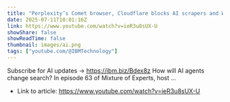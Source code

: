 ```yaml
---
title: "Perplexity’s Comet browser, Cloudflare blocks AI scrapers and Wimbledon Match Chat"
date: 2025-07-11T10:01:16Z
link: https://www.youtube.com/watch?v=ieR3u8sUX-U
showShare: false
showReadTime: false
thumbnail: images/ai.png
tags: ["youtube.com/@IBMTechnology"]
---
```

Subscribe for AI updates → https://ibm.biz/Bdex8z How will AI agents change search? In episode 63 of Mixture of Experts, host ...

- Link to article: https://www.youtube.com/watch?v=ieR3u8sUX-U